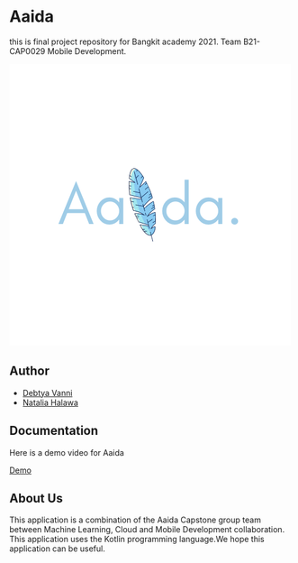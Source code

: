 # Aaida
this is final project repository for Bangkit academy 2021. Team B21-CAP0029 Mobile Development.

![alt text](https://github.com/debetya/Castone-App/blob/main/app/src/main/res/drawable/splashscreen.png)

## Author
* [Debtya Vanni](https://github.com/debetya)
* [Natalia Halawa](https://github.com/NataliaGoHeadDevelop)

## Documentation
Here is a demo video for Aaida

[Demo](https://drive.google.com/drive/u/0/folders/1pR65mooNnxSUtqXau4jlK12_bI8ZYaw_)

## About Us
This application is a combination of the Aaida Capstone group team between Machine Learning, Cloud and Mobile Development collaboration.
This application uses the Kotlin programming language.We hope this application can be useful.
